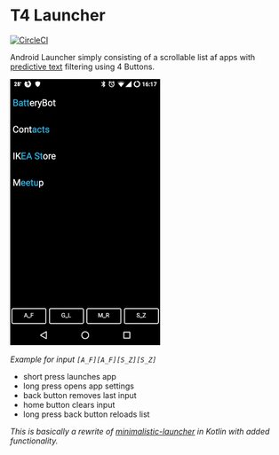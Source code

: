 # T4 Launcher
[![CircleCI](https://circleci.com/gh/rsteube/t4-launcher.svg?style=svg)](https://circleci.com/gh/rsteube/t4-launcher)

Android Launcher simply consisting of a scrollable list af apps with [predictive text](https://en.wikipedia.org/wiki/Predictive_text) filtering using 4 Buttons.

![](sample.png)

_Example for input `[A_F][A_F][S_Z][S_Z]`_
- short press launches app
- long press opens app settings
- back button removes last input
- home button clears input
- long press back button reloads list

_This is basically a rewrite of [minimalistic-launcher](https://github.com/Collinux/minimalist-launcher) in Kotlin with added functionality._
